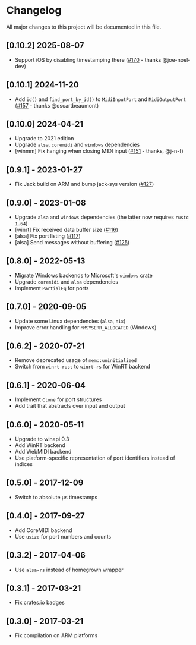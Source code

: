 # Changelog

All major changes to this project will be documented in this file.

## [0.10.2] 2025-08-07
- Support iOS by disabling timestamping there ([#170](https://github.com/Boddlnagg/midir/pull/170) - thanks @joe-noel-dev)

## [0.10.1] 2024-11-20
- Add `id()` and `find_port_by_id()` to `MidiInputPort` and `MidiOutputPort` ([#157](https://github.com/Boddlnagg/midir/pull/157) - thanks @oscartbeaumont)

## [0.10.0] 2024-04-21
- Upgrade to 2021 edition
- Upgrade `alsa`, `coremidi` and `windows` dependencies
- [winmm] Fix hanging when closing MIDI input ([#151](https://github.com/Boddlnagg/midir/pull/151) - thanks, @j-n-f)

## [0.9.1] - 2023-01-27
- Fix Jack build on ARM and bump jack-sys version ([#127](https://github.com/Boddlnagg/midir/pull/127))

## [0.9.0] - 2023-01-08

- Upgrade `alsa` and `windows` dependencies (the latter now requires `rustc 1.64`)
- [winrt] Fix received data buffer size ([#116](https://github.com/Boddlnagg/midir/pull/116))
- [alsa] Fix port listing ([#117](https://github.com/Boddlnagg/midir/pull/117))
- [alsa] Send messages without buffering ([#125](https://github.com/Boddlnagg/midir/pull/125))

## [0.8.0] - 2022-05-13

- Migrate Windows backends to Microsoft's `windows` crate
- Upgrade `coremidi` and `alsa` dependencies
- Implement `PartialEq` for ports

## [0.7.0] - 2020-09-05

- Update some Linux dependencies (`alsa`, `nix`)
- Improve error handling for `MMSYSERR_ALLOCATED` (Windows)

## [0.6.2] - 2020-07-21

- Remove deprecated usage of `mem::uninitialized`
- Switch from `winrt-rust` to `winrt-rs` for WinRT backend

## [0.6.1] - 2020-06-04

- Implement `Clone` for port structures
- Add trait that abstracts over input and output

## [0.6.0] - 2020-05-11

- Upgrade to winapi 0.3
- Add WinRT backend
- Add WebMIDI backend
- Use platform-specific representation of port identifiers instead of indices

## [0.5.0] - 2017-12-09

- Switch to absolute μs timestamps

## [0.4.0] - 2017-09-27

- Add CoreMIDI backend
- Use `usize` for port numbers and counts

## [0.3.2] - 2017-04-06

- Use `alsa-rs` instead of homegrown wrapper

## [0.3.1] - 2017-03-21

- Fix crates.io badges

## [0.3.0] - 2017-03-21

- Fix compilation on ARM platforms